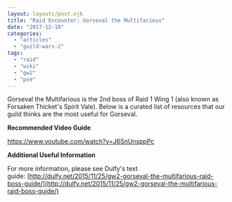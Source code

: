 ```yaml
---
layout: layouts/post.njk
title: "Raid Encounter: Gorseval the Multifarious"
date: "2017-12-18"
categories: 
  - "articles"
  - "guild-wars-2"
tags: 
  - "raid"
  - "wiki"
  - "gw2"
  - "pve"
---
```


Gorseval the Multifarious is the 2nd boss of Raid 1 Wing 1 (also known as Forsaken Thicket's Spirit Vale). Below is a curated list of resources that our guild thinks are the most useful for Gorseval.

**Recommended Video Guide**

https://www.youtube.com/watch?v=J6SnUnsppPc

**Additional Useful Information**

For more information, please see Dulfy's text guide: [http://dulfy.net/2015/11/25/gw2-gorseval-the-multifarious-raid-boss-guide/](http://dulfy.net/2015/11/25/gw2-gorseval-the-multifarious-raid-boss-guide/)
